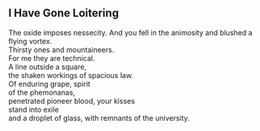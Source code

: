 I Have Gone Loitering
---------------------
The oxide imposes nessecity. And you fell in the animosity and blushed a flying vortex.  
Thirsty ones and mountaineers.  
For me they are technical.  
A line outside a square,  
the shaken workings of spacious law.  
Of enduring grape, spirit  
of the phemonanas,  
penetrated pioneer blood, your kisses  
stand into exile  
and a droplet of glass, with remnants of the university.  

